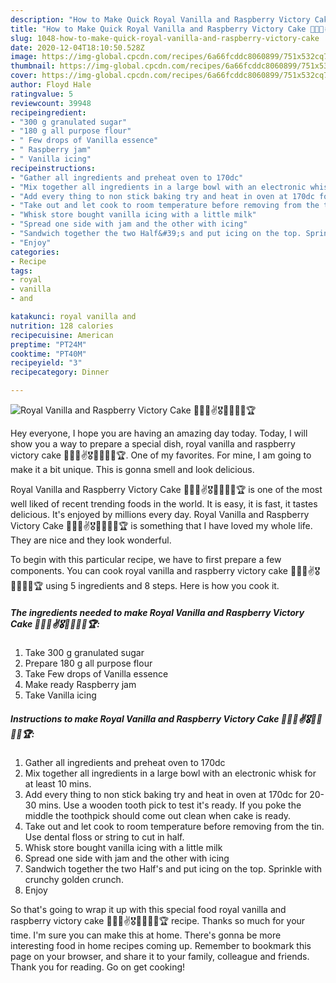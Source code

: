 ```yaml
---
description: "How to Make Quick Royal Vanilla and Raspberry Victory Cake 👑🇬🇧✌️🎖️🤴👸🍰🎂🏆"
title: "How to Make Quick Royal Vanilla and Raspberry Victory Cake 👑🇬🇧✌️🎖️🤴👸🍰🎂🏆"
slug: 1048-how-to-make-quick-royal-vanilla-and-raspberry-victory-cake
date: 2020-12-04T18:10:50.528Z
image: https://img-global.cpcdn.com/recipes/6a66fcddc8060899/751x532cq70/royal-vanilla-and-raspberry-victory-cake-👑🇬🇧✌️🎖️🤴👸🍰🎂🏆-recipe-main-photo.jpg
thumbnail: https://img-global.cpcdn.com/recipes/6a66fcddc8060899/751x532cq70/royal-vanilla-and-raspberry-victory-cake-👑🇬🇧✌️🎖️🤴👸🍰🎂🏆-recipe-main-photo.jpg
cover: https://img-global.cpcdn.com/recipes/6a66fcddc8060899/751x532cq70/royal-vanilla-and-raspberry-victory-cake-👑🇬🇧✌️🎖️🤴👸🍰🎂🏆-recipe-main-photo.jpg
author: Floyd Hale
ratingvalue: 5
reviewcount: 39948
recipeingredient:
- "300 g granulated sugar"
- "180 g all purpose flour"
- " Few drops of Vanilla essence"
- " Raspberry jam"
- " Vanilla icing"
recipeinstructions:
- "Gather all ingredients and preheat oven to 170dc"
- "Mix together all ingredients in a large bowl with an electronic whisk for at least 10 mins."
- "Add every thing to non stick baking try and heat in oven at 170dc for 20-30 mins. Use a wooden tooth pick to test it&#39;s ready. If you poke the middle the toothpick should come out clean when cake is ready."
- "Take out and let cook to room temperature before removing from the tin. Use dental floss or string to cut in half."
- "Whisk store bought vanilla icing with a little milk"
- "Spread one side with jam and the other with icing"
- "Sandwich together the two Half&#39;s and put icing on the top. Sprinkle with crunchy golden crunch."
- "Enjoy"
categories:
- Recipe
tags:
- royal
- vanilla
- and

katakunci: royal vanilla and 
nutrition: 128 calories
recipecuisine: American
preptime: "PT24M"
cooktime: "PT40M"
recipeyield: "3"
recipecategory: Dinner

---
```



![Royal Vanilla and Raspberry Victory Cake 👑🇬🇧✌️🎖️🤴👸🍰🎂🏆](https://img-global.cpcdn.com/recipes/6a66fcddc8060899/751x532cq70/royal-vanilla-and-raspberry-victory-cake-👑🇬🇧✌️🎖️🤴👸🍰🎂🏆-recipe-main-photo.jpg)

Hey everyone, I hope you are having an amazing day today. Today, I will show you a way to prepare a special dish, royal vanilla and raspberry victory cake 👑🇬🇧✌️🎖️🤴👸🍰🎂🏆. One of my favorites. For mine, I am going to make it a bit unique. This is gonna smell and look delicious.



Royal Vanilla and Raspberry Victory Cake 👑🇬🇧✌️🎖️🤴👸🍰🎂🏆 is one of the most well liked of recent trending foods in the world. It is easy, it is fast, it tastes delicious. It's enjoyed by millions every day. Royal Vanilla and Raspberry Victory Cake 👑🇬🇧✌️🎖️🤴👸🍰🎂🏆 is something that I have loved my whole life. They are nice and they look wonderful.


To begin with this particular recipe, we have to first prepare a few components. You can cook royal vanilla and raspberry victory cake 👑🇬🇧✌️🎖️🤴👸🍰🎂🏆 using 5 ingredients and 8 steps. Here is how you cook it.

<!--inarticleads1-->

##### The ingredients needed to make Royal Vanilla and Raspberry Victory Cake 👑🇬🇧✌️🎖️🤴👸🍰🎂🏆:

1. Take 300 g granulated sugar
1. Prepare 180 g all purpose flour
1. Take  Few drops of Vanilla essence
1. Make ready  Raspberry jam
1. Take  Vanilla icing




<!--inarticleads2-->

##### Instructions to make Royal Vanilla and Raspberry Victory Cake 👑🇬🇧✌️🎖️🤴👸🍰🎂🏆:

1. Gather all ingredients and preheat oven to 170dc
1. Mix together all ingredients in a large bowl with an electronic whisk for at least 10 mins.
1. Add every thing to non stick baking try and heat in oven at 170dc for 20-30 mins. Use a wooden tooth pick to test it&#39;s ready. If you poke the middle the toothpick should come out clean when cake is ready.
1. Take out and let cook to room temperature before removing from the tin. Use dental floss or string to cut in half.
1. Whisk store bought vanilla icing with a little milk
1. Spread one side with jam and the other with icing
1. Sandwich together the two Half&#39;s and put icing on the top. Sprinkle with crunchy golden crunch.
1. Enjoy




So that's going to wrap it up with this special food royal vanilla and raspberry victory cake 👑🇬🇧✌️🎖️🤴👸🍰🎂🏆 recipe. Thanks so much for your time. I'm sure you can make this at home. There's gonna be more interesting food in home recipes coming up. Remember to bookmark this page on your browser, and share it to your family, colleague and friends. Thank you for reading. Go on get cooking!
